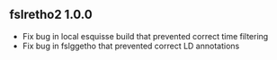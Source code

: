 fslretho2 1.0.0
------------------------------------------------------------------

* Fix bug in local esquisse build that prevented correct time filtering
* Fix bug in fslggetho that prevented correct LD annotations
